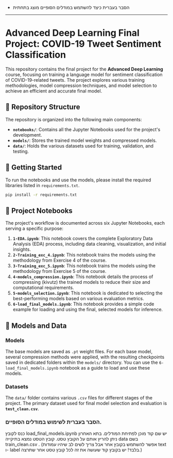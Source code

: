 * הסבר בעברית כיצד להשתמש במודלים הסופיים מוצג בתחתית

-----

# Advanced Deep Learning Final Project: COVID-19 Tweet Sentiment Classification

This repository contains the final project for the **Advanced Deep Learning** course, focusing on training a language model for sentiment classification of COVID-19-related tweets. The project explores various training methodologies, model compression techniques, and model selection to achieve an efficient and accurate final model.

## 📁 Repository Structure

The repository is organized into the following main components:

  - **`notebooks/`**: Contains all the Jupyter Notebooks used for the project's development.
  - **`models/`**: Stores the trained model weights and compressed models.
  - **`data/`**: Holds the various datasets used for training, validation, and testing.

## 🚀 Getting Started

To run the notebooks and use the models, please install the required libraries listed in `requirements.txt`.

```bash
pip install -r requirements.txt
```

## 📝 Project Notebooks

The project's workflow is documented across six Jupyter Notebooks, each serving a specific purpose:

1.  **`1-EDA.ipynb`**: This notebook covers the complete Exploratory Data Analysis (EDA) process, including data cleaning, visualization, and initial insights.
2.  **`2-Training_exc_4.ipynb`**: This notebook trains the models using the methodology from Exercise 4 of the course.
3.  **`3-Training_exc_5.ipynb`**: This notebook trains the models using the methodology from Exercise 5 of the course.
4.  **`4-models_compression.ipynb`**: This notebook details the process of compressing (kivutz) the trained models to reduce their size and computational requirements.
5.  **`5-models_selection.ipynb`**: This notebook is dedicated to selecting the best-performing models based on various evaluation metrics.
6.  **`6-load_final_models.ipynb`**: This notebook provides a simple code example for loading and using the final, selected models for inference.

## 💾 Models and Data

### Models

The base models are saved as `.pt` weight files. For each base model, several compression methods were applied, with the resulting checkpoints saved in dedicated folders within the `models/` directory. You can use the `6-load_final_models.ipynb` notebook as a guide to load and use these models.

### Datasets

The `data/` folder contains various `.csv` files for different stages of the project. The primary dataset used for final model selection and evaluation is **`test_clean.csv`**.


### הסבר בעברית לשימוש במודלים הסופיים.
כנס לקובץ load_final_models.ipynb יש שם קוד מוכן לפתיחת המודלים. בתא האחרון ניתן להריץ אותם על הקובץ טסט. קובץ הטסט נמצא בתיקייה data בשם train_clean.csv .  (אפשר להשתמש בקובץ אחר אבל צריך לשים לב שיהיו עמודות text ו- label בלבד! יש בקובץ קוד שעושה את זה לכל קובץ טסט אחר שתרצה.)
